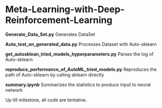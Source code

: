 # Meta-Learning-with-Deep-Reinforcement-Learning

__Generate_Data_Set.py__   Generates DataSet

__Auto_test_on_generated_data.py__  Processes Dataset with Auto-sklearn

__get_autosklean_tried_models_hyperparameters.py__   Parses the log of Auto-sklearn

__reproduce_performance_of_AutoML_tried_models.py__   Reproduces the path of Auto-sklearn by calling sklearn directly

__summary.ipynb__   Summarizes the statistics to produce input to neural network

Up till milestone, all code are tentative.
